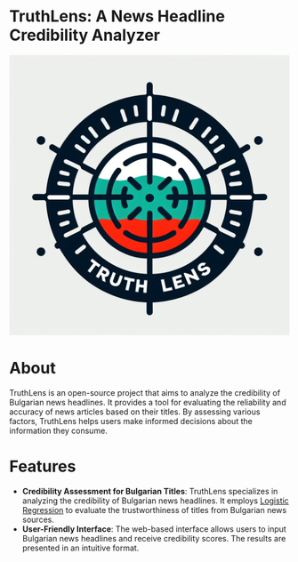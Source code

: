 # TruthLens: A News Headline Credibility Analyzer

![Logo](./logo.jpg)

# About
TruthLens is an open-source project that aims to analyze the credibility of Bulgarian news headlines. It provides a tool for evaluating the reliability and accuracy of news articles based on their titles. By assessing various factors, TruthLens helps users make informed decisions about the information they consume.

# Features
- **Credibility Assessment for Bulgarian Titles**: TruthLens specializes in analyzing the credibility of Bulgarian news headlines. It employs [Logistic Regression](https://www.geeksforgeeks.org/understanding-logistic-regression/) to evaluate the trustworthiness of titles from Bulgarian news sources.
- **User-Friendly Interface**: The web-based interface allows users to input Bulgarian news headlines and receive credibility scores. The results are presented in an intuitive format.
